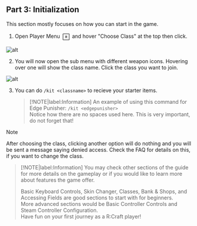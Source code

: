 Part 3: Initialization
---

This section mostly focuses on how you can start in the game.

1. Open Player Menu <img height="25" style="vertical-align:middle" src="img/controls/keyboard/key-letter_R.png"> and hover "Choose Class" at the top then click.

![alt](/img/classes/option.png)

2. You will now open the sub menu with different weapon icons. Hovering over one will show the class name. Click the class you want to join.

![alt](/img/classes/classes.png)

3. You can do `/kit <classname>` to recieve your starter items.
	> [!NOTE|label:Information]
	> An example of using this command for Edge Punisher: `/kit <edgepunisher>` <br>
	> Notice how there are no spaces used here. This is very important, do not forget that!

> [!NOTE]
> After choosing the class, clicking another option will do nothing and you will be sent a message saying denied access. Check the FAQ for details on this, if you want to change the class.

> [!NOTE|label:Information]
> You may check other sections of the guide for more details on the gameplay or if you would like to learn more about features the game offer.
>
> Basic Keyboard Controls, Skin Changer, Classes, Bank & Shops, and Accessing Fields are good sections to start with for beginners. <br>
> More advanced sections would be Basic Controller Controls and Steam Controller Configuration. <br>
> Have fun on your first journey as a R:Craft player!